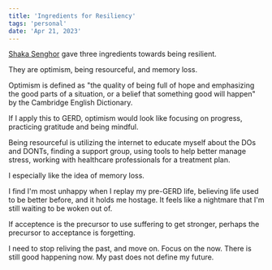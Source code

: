 ```yaml
---
title: 'Ingredients for Resiliency'
tags: 'personal'
date: 'Apr 21, 2023'
---
```


[Shaka Senghor](https://www.youtube.com/watch?v=ISjRSek5Xbs&t=402s) gave three ingredients towards being resilient.

They are optimism, being resourceful, and memory loss.

Optimism is defined as "the quality of being full of hope and emphasizing the good parts of a situation, or a belief that something good will happen" by the Cambridge English Dictionary.

If I apply this to GERD, optimism would look like focusing on progress, practicing gratitude and being mindful.

Being resourceful is utilizing the internet to educate myself about the DOs and DONTs, finding a support group, using tools to help better manage stress, working with healthcare professionals for a treatment plan.

I especially like the idea of memory loss.

I find I'm most unhappy when I replay my pre-GERD life, believing life used to be better before, and it holds me hostage. It feels like a nightmare that I'm still waiting to be woken out of.

If acceptence is the precursor to use suffering to get stronger, perhaps the precursor to acceptance is forgetting.

I need to stop reliving the past, and move on. Focus on the now. There is still good happening now. My past does not define my future.
